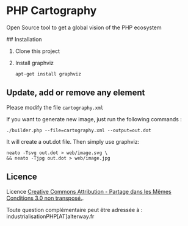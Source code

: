 # PHP Cartography

Open Source tool to get a global vision of the PHP ecosystem

## Installation

1. Clone this project
2. Install graphviz

    ```
    apt-get install graphviz
    ```
    
## Update, add or remove any element

Please modify the file `cartography.xml`

If you want to generate new image, just run the following commands :

    ./builder.php --file=cartography.xml --output=out.dot 

It will create a out.dot file. Then simply use graphviz:

    neato -Tsvg out.dot > web/image.svg \
    && neato -Tjpg out.dot > web/image.jpg

## Licence

Licence [Creative Commons Attribution - Partage dans les Mêmes Conditions 3.0 non transposé.](http://creativecommons.org/licenses/by-sa/3.0/deed.fr).

Toute question complémentaire peut être adressée à : industrialisationPHP[AT]alterway.fr

